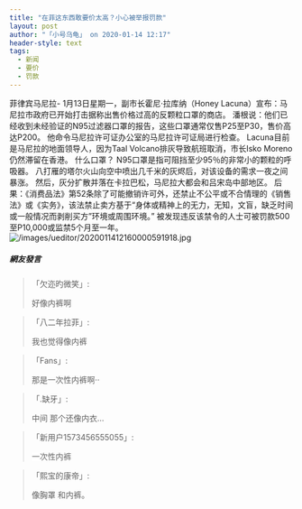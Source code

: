 ```yaml
---
title: "在菲这东西敢要价太高？小心被举报罚款"
layout: post
author: "「小号乌龟」 on 2020-01-14 12:17"
header-style: text
tags:
  - 新闻
  - 要价
  - 罚款
---
```


菲律宾马尼拉-&nbsp;1月13日星期一，副市长霍尼·拉库纳（Honey Lacuna）宣布：马尼拉市政府已开始打击据称出售价格过高的反颗粒口罩的商店。
潘根说：他们已经收到未经验证的N95过滤器口罩的报告，这些口罩通常仅售P25至P30，售价高达P200。
他命令马尼拉许可证办公室的马尼拉许可证局进行检查。
Lacuna目前是马尼拉的地面领导人，因为Taal Volcano排灰导致航班取消，市长Isko Moreno仍然滞留在香港。
什么口罩？&nbsp;N95口罩是指可阻挡至少95％的非常小的颗粒的呼吸器。
八打雁的塔尔火山向空中喷出几千米的灰烬后，对该设备的需求一夜之间暴涨。
然后，灰分扩散并落在卡拉巴松，马尼拉大都会和吕宋岛中部地区。
后果：《消费品法》第52条除了可能撤销许可外，还禁止不公平或不合情理的《销售法》或《实务》，该法禁止卖方基于“身体或精神上的无力，无知，文盲，缺乏时间或一般情况而剥削买方”环境或周围环境。”
被发现违反该禁令的人士可被罚款500至P10,000或监禁5个月至一年。
<img src="http://images.feileyuan.com/images/ueditor/2020011412160000591918.jpg" title="/images/ueditor/2020011412160000591918.jpg" alt="/images/ueditor/2020011412160000591918.jpg">
<input type="hidden" value="菲乐园提供">

##### 網友發言 
> 「欠迩旳微笑」:
> <p>好像内裤啊</p>

> 「八二年拉菲」:
> <p>我也觉得像内裤</p>

> 「Fans」:
> <p>那是一次性内裤啊··</p>

> 「.缺牙」:
> <p>中间 那个还像内衣...</p>

> 「新用户1573456555055」:
> <p><span style="color: rgb(102, 102, 102); font-family: 微软雅黑; font-size: 14px; background-color: rgb(255, 255, 255);">一次性内裤</span></p>

> 「熙宝的康帝」:
> <p>像胸罩 和内裤。</p>


